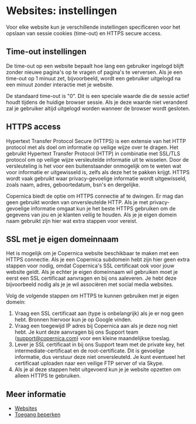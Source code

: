 # Websites: instellingen

Voor elke website kun je verschillende instellingen specificeren voor 
het opslaan van sessie cookies (time-out) en HTTPS secure access.

## Time-out instellingen

De time-out op een website bepaalt hoe lang een gebruiker ingelogd blijft 
zonder nieuwe pagina's op te vragen of pagina's te verversen. Als je een 
time-out op 1 minuut zet, bijvoorbeeld, wordt een gebruiker uitgelogd na 
een minuut zonder interactie met je website. 

De standaard time-out is "0". Dit is een speciale waarde die de sessie 
actief houdt tijdens de huidige browser sessie. Als je deze waarde niet 
veranderd zal je gebruiker altijd uitgelogd worden wanneer de browser wordt 
gesloten.

## HTTPS access

Hypertext Transfer Protocol Secure (HTTPS) is een extensie van het HTTP 
protocol met als doel om informatie op veilige wijze over te dragen. 
Het gebruikt Hypertext Transfer Protocol (HTTP) in combinatie met SSL/TLS 
protocol om op veilige wijze versleutelde informatie uit te wisselen. 
Door de versleuteling is het voor een buitenstaander onmogelijk om te weten 
wat voor informatie er uitgewisseld is, zelfs als deze het te pakken krijgt. 
HTTPS wordt vaak gebruikt waar privacy-gevoelige informatie wordt uitgewisseld, 
zoals naam, adres, geboortedatum, bsn's en dergelijke.

Copernica biedt de optie om HTTPS connectie af te dwingen. Er mag dan 
geen gebruikt worden van onversleutelde HTTP. Als je met privacy-gevoelige 
informatie omgaat kun je het beste HTTPS gebruiken om de gegevens van jou 
en je klanten veilig te houden. Als je je eigen domein naam gebruikt 
zijn hier wat extra stappen voor vereist.

## SSL met je eigen domeinnaam

Het is mogelijk om je Copernica website beschikbaar te maken met een HTTPS 
connectie. Als je een Copernica subdomein hebt zijn hier geen extra 
stappen voor nodig, omdat Copernica's SSL certificaat ook voor jouw 
website geldt. Als je echter je eigen domeinnaam wil gebruiken moet je 
eerst een SSL certificaat aanvragen en bij ons aaleveren. Je hebt deze 
bijvoorbeeld nodig als je je wil associëren met social media websites.

Volg de volgende stappen om HTTPS te kunnen gebruiken met je eigen domein:

1. Vraag een SSL certificaat aan (type is onbelangrijk) als je er nog geen hebt. 
Bronnen hiervoor kun je op Google vinden.
2. Vraag een toegewijd IP adres bij Copernica aan als je deze nog niet 
hebt. Je kunt deze aanvragen bij ons Support team (support@copernica.com) 
voor een kleine maandelijkse toeslag.
3. Lever je SSL certificaat in bij ons Support team met de private key, het 
intermediate-certificaat en de root-certificate. Dit is gevoelige informatie, 
dus verstuur deze niet onversleuteld. Je kunt eventueel het certificaat 
uploaden naar een veilige FTP server of via Skype.
4. Als je al deze stappen hebt uitgevoerd kun je je website opzetten om 
alleen HTTPS te gebruiken.

## Meer informatie

* [Websites](./websites)
* [Toegang beperken](./websites#toegang-beperken)

